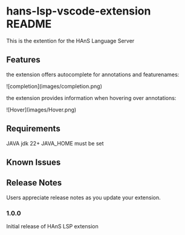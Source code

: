 # hans-lsp-vscode-extension README

This is the extention for the HAnS Language Server 

## Features

the extension offers autocomplete for annotations and featurenames:

\!\[completion\]\(images/completion.png\)

the extension provides information when hovering over annotations:

\!\[Hover\]\(images/Hover.png\)


## Requirements

JAVA jdk 22+
JAVA_HOME must be set


## Known Issues



## Release Notes

Users appreciate release notes as you update your extension.

### 1.0.0

Initial release of HAnS LSP extension




